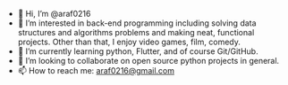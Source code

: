 - 👋 Hi, I’m @araf0216
- 👀 I’m interested in back-end programming including solving data structures and algorithms problems and making neat, functional projects. Other than that, I enjoy video games, film, comedy.
- 🌱 I’m currently learning python, Flutter, and of course Git/GitHub.
- 💞️ I’m looking to collaborate on open source python projects in general.
- 📫 How to reach me: araf0216@gmail.com

<!---
araf0216/araf0216 is a ✨ special ✨ repository because its `README.md` (this file) appears on your GitHub profile.
You can click the Preview link to take a look at your changes.
--->
